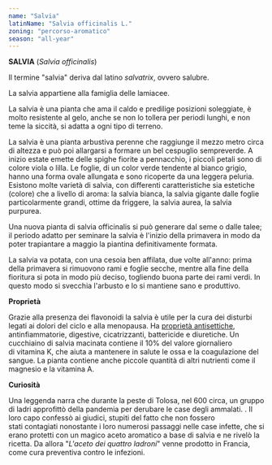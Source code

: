 ```yaml
---
name: "Salvia"
latinName: "Salvia officinalis L."
zoning: "percorso-aromatico"
season: "all-year"
---
```


**SALVIA** (*Salvia officinalis*)

Il termine "salvia" deriva dal latino *salvatrix*, ovvero salubre.

La salvia appartiene alla famiglia delle lamiacee.

La salvia è una pianta che ama il caldo e predilige posizioni
soleggiate, è molto resistente al gelo, anche se non lo tollera per
periodi lunghi, e non teme la siccità, si adatta a ogni tipo di terreno.

La salvia è una pianta arbustiva perenne che raggiunge il mezzo metro
circa di altezza e può poi allargarsi a formare un bel cespuglio
sempreverde. A inizio estate emette delle spighe fiorite a pennacchio, i
piccoli petali sono di colore viola o lilla. Le foglie, di un color
verde tendente al bianco grigio, hanno una forma ovale allungata e sono
ricoperte da una leggera peluria. Esistono molte varietà di salvia, con
differenti caratteristiche sia estetiche (colore) che a livello di
aroma: la salvia bianca, la salvia gigante dalle foglie particolarmente
grandi, ottime da friggere, la salvia aurea, la salvia purpurea.

Una nuova pianta di salvia officinalis si può generare dal seme o dalle
talee; il periodo adatto per seminare la salvia è l'inizio della
primavera in modo da poter trapiantare a maggio la piantina
definitivamente formata.

La salvia va potata, con una cesoia ben affilata, due volte all'anno:
prima della primavera si rimuovono rami e foglie secche, mentre alla
fine della fioritura si pota in modo più deciso, togliendo buona parte
dei rami verdi. In questo modo si svecchia l'arbusto e lo si mantiene
sano e produttivo.

**Proprietà**

Grazie alla presenza dei flavonoidi la salvia è utile per la cura
dei disturbi legati ai dolori del ciclo e alla menopausa. Ha
[proprietà
antisettiche](https://www.nonsprecare.it/rimedi-naturali-per-sbiancare-i-denti),
antinfiammatorie, digestive, cicatrizzanti, battericide e
diuretiche. Un cucchiaino di salvia macinata contiene il 10%
del valore giornaliero di vitamina K, che aiuta a mantenere in
salute le ossa e la coagulazione del sangue. La pianta contiene anche
piccole quantità di altri nutrienti come il magnesio e la vitamina
A.

**Curiosità**

Una leggenda narra che durante la peste di Tolosa, nel 600
circa, un gruppo di ladri approfittò della pandemia per
derubare le case degli ammalati. . Il loro capo confessò ai giudici,
stupiti del fatto che non fossero stati contagiati nonostante i
loro numerosi passaggi nelle case infette, che si erano protetti con un
magico aceto aromatico a base di salvia e ne rivelò la ricetta.
Da allora "*L'aceto dei quattro ladroni*" venne prodotto in
Francia, come cura preventiva contro le infezioni.

